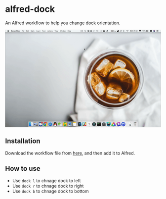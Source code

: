 # alfred-dock
An Alfred workflow to help you change dock orientation.

![demo](demo.gif)

## Installation

Download the workflow file from [here](https://github.com/awmleer/alfred-dock/releases), and then add it to Alfred.

## How to use

- Use `dock l` to chnage dock to left
- Use `dock r` to chnage dock to right
- Use `dock b` to chnage dock to bottom
